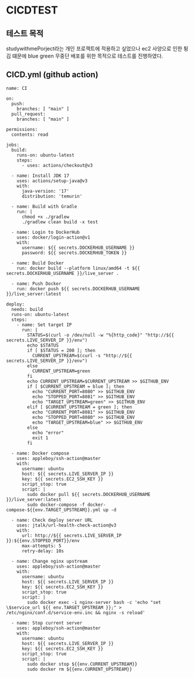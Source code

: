 # CICDTEST


## 테스트 목적

studywithmePorject라는 개인 프로젝트에 적용하고 싶었으나 ec2 사양으로 인한 튕김 떄문에 blue green 무중단 배포를 위한 목적으로 테스트를 진행하였다.



## CICD.yml (github action)


    name: CI
    
    on:
      push:
        branches: [ "main" ]
      pull_request:
        branches: [ "main" ]
    
    permissions:
      contents: read
    
    jobs:
      build:
        runs-on: ubuntu-latest
        steps:
          - uses: actions/checkout@v3

      - name: Install JDK 17
        uses: actions/setup-java@v3
        with:
          java-version: '17'
          distribution: 'temurin'

      - name: Build with Gradle
        run: |
          chmod +x ./gradlew
          ./gradlew clean build -x test

      - name: Login to DockerHub
        uses: docker/login-action@v1
        with:
          username: ${{ secrets.DOCKERHUB_USERNAME }}
          password: ${{ secrets.DOCKERHUB_TOKEN }}

      - name: Build Docker
        run: docker build --platform linux/amd64 -t ${{ secrets.DOCKERHUB_USERNAME }}/live_server .

      - name: Push Docker
        run: docker push ${{ secrets.DOCKERHUB_USERNAME }}/live_server:latest

    deploy:
      needs: build
      runs-on: ubuntu-latest
      steps:
        - name: Set target IP
          run: |
            STATUS=$(curl -o /dev/null -w "%{http_code}" "http://${{ secrets.LIVE_SERVER_IP }}/env")
            echo $STATUS
            if [ $STATUS = 200 ]; then
              CURRENT_UPSTREAM=$(curl -s "http://${{ secrets.LIVE_SERVER_IP }}/env")
            else
              CURRENT_UPSTREAM=green
            fi
            echo CURRENT_UPSTREAM=$CURRENT_UPSTREAM >> $GITHUB_ENV
            if [ $CURRENT_UPSTREAM = blue ]; then
              echo "CURRENT_PORT=8080" >> $GITHUB_ENV
              echo "STOPPED_PORT=8081" >> $GITHUB_ENV
              echo "TARGET_UPSTREAM=green" >> $GITHUB_ENV
            elif [ $CURRENT_UPSTREAM = green ]; then
              echo "CURRENT_PORT=8081" >> $GITHUB_ENV
              echo "STOPPED_PORT=8080" >> $GITHUB_ENV
              echo "TARGET_UPSTREAM=blue" >> $GITHUB_ENV
            else
              echo "error"
              exit 1
            fi

      - name: Docker compose
        uses: appleboy/ssh-action@master
        with:
          username: ubuntu
          host: ${{ secrets.LIVE_SERVER_IP }}
          key: ${{ secrets.EC2_SSH_KEY }}
          script_stop: true
          script: |
            sudo docker pull ${{ secrets.DOCKERHUB_USERNAME }}/live_server:latest
            sudo docker-compose -f docker-compose-${{env.TARGET_UPSTREAM}}.yml up -d

      - name: Check deploy server URL
        uses: jtalk/url-health-check-action@v3
        with:
          url: http://${{ secrets.LIVE_SERVER_IP }}:${{env.STOPPED_PORT}}/env
          max-attempts: 5
          retry-delay: 10s

      - name: Change nginx upstream
        uses: appleboy/ssh-action@master
        with:
          username: ubuntu
          host: ${{ secrets.LIVE_SERVER_IP }}
          key: ${{ secrets.EC2_SSH_KEY }}
          script_stop: true
          script: |
            sudo docker exec -i nginx-server bash -c 'echo "set \$service_url ${{ env.TARGET_UPSTREAM }};" > /etc/nginx/conf.d/service-env.inc && nginx -s reload'
            
      - name: Stop current server
        uses: appleboy/ssh-action@master
        with:
          username: ubuntu
          host: ${{ secrets.LIVE_SERVER_IP }}
          key: ${{ secrets.EC2_SSH_KEY }}
          script_stop: true
          script: |
            sudo docker stop ${{env.CURRENT_UPSTREAM}}
            sudo docker rm ${{env.CURRENT_UPSTREAM}}
